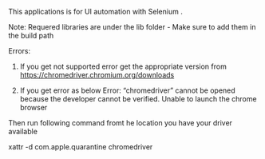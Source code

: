 This applications is for UI automation with Selenium .


Note: Requered libraries are under the lib folder - Make sure to add them in the build path 

Errors:

1. If you get not supported error get the appropriate version from
https://chromedriver.chromium.org/downloads

2. If you get error as below 
 Error: “chromedriver” cannot be opened because the developer cannot be verified. Unable to launch the chrome browser
 
 Then run following command fromt he location you have your driver available 
 
 xattr -d com.apple.quarantine chromedriver